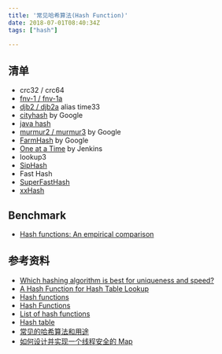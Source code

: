 ```yaml
---
title: '常见哈希算法(Hash Function)'
date: 2018-07-01T08:40:34Z
tags: ["hash"]

---
```


## 清单
- crc32 / crc64
- [fnv-1 / fnv-1a](http://isthe.com/chongo/tech/comp/fnv/)
- [djb2 / djb2a](http://www.cse.yorku.ca/~oz/hash.html) alias time33
- [cityhash](https://github.com/google/cityhash) by Google
- [java hash](https://docs.oracle.com/javase/1.5.0/docs/api/java/lang/String.html#hashCode())
- [murmur2 / murmur3](https://sites.google.com/site/murmurhash/) by Google
- [FarmHash](https://github.com/google/farmhash) by Google
- [One at a Time](https://en.wikipedia.org/wiki/Jenkins_hash_function) by Jenkins
- lookup3
- [SipHash](https://131002.net/siphash/)
- Fast Hash
- [SuperFastHash](https://dxr.mozilla.org/mozilla-central/source/security/sandbox/chromium/base/third_party/superfasthash/superfasthash.c)
- [xxHash](http://cyan4973.github.io/xxHash/)

## Benchmark
- [Hash functions: An empirical comparison](https://www.strchr.com/hash_functions)

## 参考资料
- [Which hashing algorithm is best for uniqueness and speed?](https://softwareengineering.stackexchange.com/a/145633)
- [A Hash Function for Hash Table Lookup](http://burtleburtle.net/bob/hash/doobs.html)
- [Hash functions](http://www.azillionmonkeys.com/qed/hash.html)
- [Hash Functions](http://www.cse.yorku.ca/~oz/hash.html)
- [List of hash functions](https://en.wikipedia.org/wiki/List_of_hash_functions)
- [Hash table](https://en.wikipedia.org/wiki/Hash_table#Choosing_a_hash_function)
- [常见的哈希算法和用途](http://blog.cyeam.com/hash/2018/05/28/hash-method)
- [如何设计并实现一个线程安全的 Map](https://halfrost.com/go_map_chapter_one/)